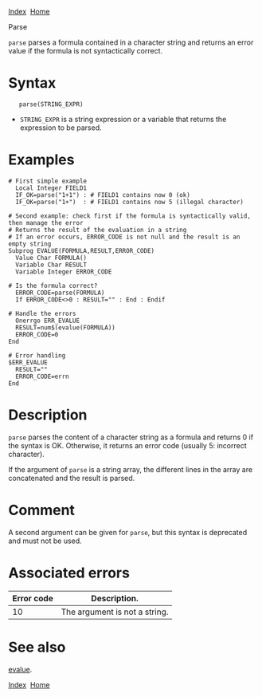 [Index](index.html)  [Home](getting-started_home.html)

Parse

`parse` parses a formula contained in a character string and returns an error value if the formula is not syntactically correct.

# Syntax

```
   parse(STRING_EXPR)
```

* `STRING_EXPR` is a string expression or a variable that returns the expression to be parsed.

# Examples

```
# First simple example
  Local Integer FIELD1
  IF_OK=parse("1+1") : # FIELD1 contains now 0 (ok)
  IF_OK=parse("1+")  : # FIELD1 contains now 5 (illegal character)

# Second example: check first if the formula is syntactically valid, then manage the error
# Returns the result of the evaluation in a string
# If an error occurs, ERROR_CODE is not null and the result is an empty string
Subprog EVALUE(FORMULA,RESULT,ERROR_CODE)
  Value Char FORMULA()
  Variable Char RESULT
  Variable Integer ERROR_CODE

# Is the formula correct?
  ERROR_CODE=parse(FORMULA)
  If ERROR_CODE<>0 : RESULT="" : End : Endif

# Handle the errors
  Onerrgo ERR_EVALUE
  RESULT=num$(evalue(FORMULA))
  ERROR_CODE=0
End

# Error handling
$ERR_EVALUE
  RESULT=""
  ERROR_CODE=errn
End
```

# Description

`parse` parses the content of a character string as a formula and returns 0 if the syntax is OK. Otherwise, it returns an error code (usually 5: incorrect character).

If the argument of `parse` is a string array, the different lines in the array are concatenated and the result is parsed.

# Comment

A second argument can be given for `parse`, but this syntax is deprecated and must not be used.

# Associated errors

| Error code | Description. |
| --- | --- |
| 10 | The argument is not a string. |

# See also

[evalue](4gl_evalue.html).

  

[Index](index.html)  [Home](getting-started_home.html)